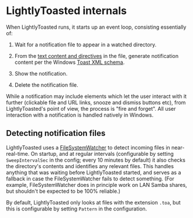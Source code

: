 # LightlyToasted internals

When LightlyToasted runs, it starts up an event loop, consisting essentially of:

1. Wait for a notification file to appear in a watched directory.

2. From the [text content and directives](file_format.md) in the file, generate notification content per the Windows [Toast XML schema](https://docs.microsoft.com/en-us/uwp/schemas/tiles/toastschema/schema-root).

3. Show the notification.

4. Delete the notification file.

While a notification may include elements which let the user interact with it further (clickable file and URL links, snooze and dismiss buttons etc), from LightlyToasted's point of view, the process is "fire and forget".  All user interaction with a notification is handled natively in Windows.

## Detecting notification files <!--anchorinuse-->

LightlyToasted uses a [FileSystemWatcher](https://docs.microsoft.com/en-us/dotnet/api/system.io.filesystemwatcher?view=net-6.0) to detect incoming files in near-real-time.  On startup, and at regular intervals (configurable by setting `SweepIntervalSec` in the config; every 10 minutes by default) it also checks the directory's contents and identifies any relevant files.  This handles anything that was waiting before LightlyToasted started, and serves as a fallback in case the FileSystemWatcher fails to detect something.  (For example, FileSystemWatcher does in principle work on LAN Samba shares, but shouldn't be expected to be 100% reliable.)

By default, LightlyToasted only looks at files with the extension `.toa`, but this is configurable by setting `Pattern` in the configuration.

